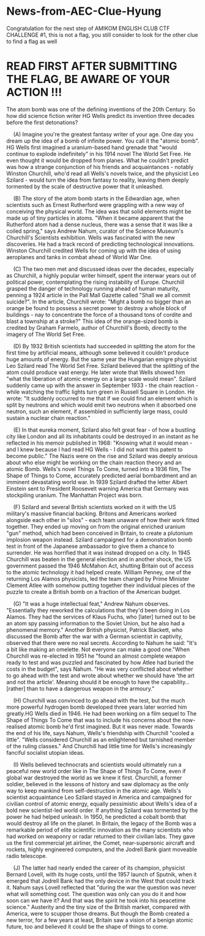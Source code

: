 # News-from-AEC-Clue-Hyung
Congratulation for the next step of AMIKOM ENGLISH CLUB CTF CHALLENGE #1, this is not a flag, you still consider to look for the other clue to find a flag as well

# READ FIRST AFTER SUBMITTING THE FLAG, BE AWARE OF YOUR ACTION !!!

The atom bomb was one of the defining inventions of the 20th Century. So how did science fiction writer HG Wells predict its invention three decades before the first detonations?


  (A) Imagine you're the greatest fantasy writer of your age. One day you dream up the idea of a bomb of infinite power. You call it the "atomic bomb". HG Wells first imagined a uranium-based hand grenade that "would continue to explode indefinitely" in his 1914 novel The World Set Free. He even thought it would be dropped from planes. What he couldn't predict was how a strange conjunction of his friends and acquaintances - notably Winston Churchill, who'd read all Wells's novels twice, and the physicist Leo Szilard - would turn the idea from fantasy to reality, leaving them deeply tormented by the scale of destructive power that it unleashed.

  (B) The story of the atom bomb starts in the Edwardian age, when scientists such as Ernest Rutherford were grappling with a new way of conceiving the physical world. The idea was that solid elements might be made up of tiny particles in atoms. "When it became apparent that the Rutherford atom had a dense nucleus, there was a sense that it was like a coiled spring," says Andrew Nahum, curator of the Science Museum's Churchill's Scientists exhibition. Wells was fascinated with the new discoveries. He had a track record of predicting technological innovations. Winston Churchill credited Wells for coming up with the idea of using aeroplanes and tanks in combat ahead of World War One.

  (C) The two men met and discussed ideas over the decades, especially as Churchill, a highly popular writer himself, spent the interwar years out of political power, contemplating the rising instability of Europe. Churchill grasped the danger of technology running ahead of human maturity, penning a 1924 article in the Pall Mall Gazette called "Shall we all commit suicide?". In the article, Churchill wrote: "Might a bomb no bigger than an orange be found to possess a secret power to destroy a whole block of buildings - nay to concentrate the force of a thousand tons of cordite and blast a township at a stroke?" This idea of the orange-sized bomb is credited by Graham Farmelo, author of Churchill's Bomb, directly to the imagery of The World Set Free.

  (D) By 1932 British scientists had succeeded in splitting the atom for the first time by artificial means, although some believed it couldn't produce huge amounts of energy. But the same year the Hungarian emigre physicist Leo Szilard read The World Set Free. Szilard believed that the splitting of the atom could produce vast energy. He later wrote that Wells showed him "what the liberation of atomic energy on a large scale would mean". Szilard suddenly came up with the answer in September 1933 - the chain reaction - while watching the traffic lights turn green in Russell Square in London. He wrote: "It suddenly occurred to me that if we could find an element which is split by neutrons and which would emit two neutrons when it absorbed one neutron, such an element, if assembled in sufficiently large mass, could sustain a nuclear chain reaction."

  (E) In that eureka moment, Szilard also felt great fear - of how a bustling city like London and all its inhabitants could be destroyed in an instant as he reflected in his memoir published in 1968:
"Knowing what it would mean - and I knew because I had read HG Wells - I did not want this patent to become public." The Nazis were on the rise and Szilard was deeply anxious about who else might be working on the chain reaction theory and an atomic Bomb. Wells's novel Things To Come, turned into a 1936 film, The Shape of Things to Come, accurately predicted aerial bombardment and an imminent devastating world war. In 1939 Szilard drafted the letter Albert Einstein sent to President Roosevelt warning America that Germany was stockpiling uranium. The Manhattan Project was born.

  (F) Szilard and several British scientists worked on it with the US military's massive financial backing. Britons and Americans worked alongside each other in "silos" - each team unaware of how their work fitted together. They ended up moving on from the original enriched uranium "gun" method, which had been conceived in Britain, to create a plutonium implosion weapon instead. Szilard campaigned for a demonstration bomb test in front of the Japanese ambassador to give them a chance to surrender. He was horrified that it was instead dropped on a city. In 1945 Churchill was beaten in the general election and in another shock, the US government passed the 1946 McMahon Act, shutting Britain out of access to the atomic technology it had helped create. William Penney, one of the returning Los Alamos physicists, led the team charged by Prime Minister Clement Atlee with somehow putting together their individual pieces of the puzzle to create a British bomb on a fraction of the American budget.

  (G) "It was a huge intellectual feat," Andrew Nahum observes. "Essentially they reworked the calculations that they'd been doing in Los Alamos. They had the services of Klaus Fuchs, who [later] turned out to be an atom spy passing information to the Soviet Union, but he also had a phenomenal memory." Another British physicist, Patrick Blackett, who discussed the Bomb after the war with a German scientist in captivity, observed that there were no real secrets. According to Nahum he said: "It's a bit like making an omelette. Not everyone can make a good one."When Churchill was re-elected in 1951 he "found an almost complete weapon ready to test and was puzzled and fascinated by how Atlee had buried the costs in the budget", says Nahum. "He was very conflicted about whether to go ahead with the test and wrote about whether we should have 'the art and not the article'. Meaning should it be enough to have the capability… [rather] than to have a dangerous weapon in the armoury."

  (H) Churchill was convinced to go ahead with the test, but the much more powerful hydrogen bomb developed three years later worried him greatly.HG Wells died in 1946. He had been working on a film sequel to The Shape of Things To Come that was to include his concerns about the now-realised atomic bomb he'd first imagined. But it was never made. Towards the end of his life, says Nahum, Wells's friendship with Churchill "cooled a little". "Wells considered Churchill as an enlightened but tarnished member of the ruling classes." And Churchill had little time for Wells's increasingly fanciful socialist utopian ideas.

  (I) Wells believed technocrats and scientists would ultimately run a peaceful new world order like in The Shape of Things To Come, even if global war destroyed the world as we knew it first. Churchill, a former soldier, believed in the lessons of history and saw diplomacy as the only way to keep mankind from self-destruction in the atomic age. Wells's scientist acquaintance Leo Szilard stayed in America and campaigned for civilian control of atomic energy, equally pessimistic about Wells's idea of a bold new scientist-led world order. If anything Szilard was tormented by the power he had helped unleash. In 1950, he predicted a cobalt bomb that would destroy all life on the planet. In Britain, the legacy of the Bomb was a remarkable period of elite scientific innovation as the many scientists who had worked on weaponry or radar returned to their civilian labs. They gave us the first commercial jet airliner, the Comet, near-supersonic aircraft and rockets, highly engineered computers, and the Jodrell Bank giant moveable radio telescope.

  (J) The latter had nearly ended the career of its champion, physicist Bernard Lovell, with its huge costs, until the 1957 launch of Sputnik, when it emerged that Jodrell Bank had the only device in the West that could track it. Nahum says Lovell reflected that "during the war the question was never what will something cost. The question was only can you do it and how soon can we have it? And that was the spirit he took into his peacetime science." Austerity and the tiny size of the British market, compared with America, were to scupper those dreams. But though the Bomb created a new terror, for a few years at least, Britain saw a vision of a benign atomic future, too and believed it could be the shape of things to come.
